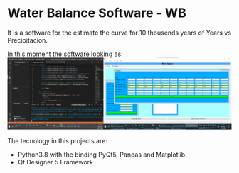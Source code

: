 # Water Balance Software - WB
It is a software for the estimate the curve for 10 thousends years of Years vs Precipitacion.

In this moment the software looking as:
![Imagen del software ejecutandose](/sources/images/image01.png)

The tecnology in this projects are:
* Python3.8 with the binding PyQt5, Pandas and Matplotlib.
* Qt Designer 5 Framework
